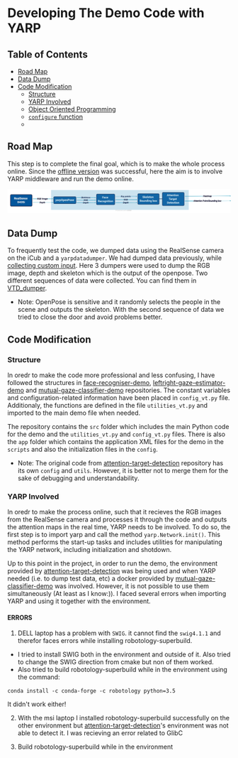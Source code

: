 # Developing The Demo Code with YARP
## Table of Contents
  - [Road Map](#road-map)
  - [Data Dump](#data-dump)
  - [Code Modification](#code-modification)
    - [Structure](#structure)
    - [YARP Involved](#yarp-involved)
    - [Object Oriented Programming](#object-oriented-programming)
    - [`configure` function](#configure-function)
    - 
  
  

## Road Map
This step is to complete the final goal, which is to make the whole process online. Since the [offline version](https://github.com/shivahanifi/visual-targets/tree/main/Demo/VT_Demo_Dev_Offline) was successful, here the aim is to involve YARP middleware and run the demo online. 

![Roadmap](Img/roadmap.jpg)

## Data Dump
To frequently test the code, we dumped data using the RealSense camera on the iCub and a `yarpdatadumper`. We had dumped data previously, while [collecting custom input](https://github.com/shivahanifi/visual-targets/tree/main/Demo/VT_Demo_CustomInput/VT_CI_Collection). Here 3 dumpers were used to dump the RGB image, depth and skeleton which is the output of the openpose. Two different sequences of data were collected. You can find them in [VTD_dumper]().

- Note: OpenPose is sensitive and it randomly selects the people in the scene and outputs the skeleton. With the second sequence of data we tried to close the door and avoid problems better.

## Code Modification
### Structure
In oredr to make the code more professional and less confusing, I have followed the structures in [face-recogniser-demo](https://github.com/MariaLombardi/face-recogniser-demo), [leftright-gaze-estimator-demo](https://github.com/MariaLombardi/leftright-gaze-estimator-demo) and [mutual-gaze-classifier-demo](https://github.com/MariaLombardi/mutual-gaze-classifier-demo) repositories.  The constant variables and configuration-related information have been placed in `config_vt.py` file. Additionaly, the functions are defined in the file `utilities_vt.py` and imported to the main demo file when needed. 

The repository contains the `src` folder which includes the main Python code for the demo and the `utilities_vt.py` and `config_vt.py` files. There is also the `app` folder which contains the application XML files for the demo in the  `scripts` and also the initialization files in the `config`. 

- Note: The original code from [attention-target-detection](https://github.com/ejcgt/attention-target-detection) repository has its own `config` and `utils`. However, it is better not to merge them for the sake of debugging and understandability.
  

### YARP Involved
In oredr to make the process online, such that it recieves the RGB images from the RealSense camera and processes it through the code and outputs the attention maps in the real time, YARP needs to be involved. To do so, the first step is to import yarp and call the method `yarp.Network.init()`. This method performs the start-up tasks and includes utilities for manipulating the YARP network, including initialization and shotdown.

Up to this point in the project, in order to run the demo, the environment provided by [attention-target-detection](https://github.com/ejcgt/attention-target-detection) was being used and when YARP needed (i.e. to dump test data, etc) a docker provided by [mutual-gaze-classifier-demo](https://github.com/MariaLombardi/mutual-gaze-classifier-demo/tree/main/app/demo_docker) was involved. However, it is not possible to use them simultaneously (At least as I know:)). I faced several errors when importing YARP and using it together with the environment. 

#### ERRORS
1. DELL laptop has a problem with `SWIG`. it cannot find the `swig4.1.1` and therefor faces errors while installing robotology-superbuild.

  - I tried to install SWIG both in the environment and outside of it. Also tried to change the SWIG direction from cmake but non of them worked. 
  - Also tried to build robotology-superbuild while in the environment using the command:
   ```
   conda install -c conda-forge -c robotology python=3.5
   ``` 
  It didn't work either!

2. With the msi laptop I installed robotology-superbuild successfully on the other environment but [attention-target-detection](https://github.com/ejcgt/attention-target-detection)'s environment was not able to detect it. I was recieving an error related to GlibC

3. Build robotology-superbuild while in the environment
  